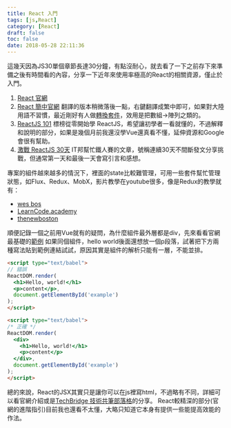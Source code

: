 ```yaml
---
title: React 入門
tags: [js,React]
category: [React]
draft: false
toc: false
date: 2018-05-28 22:11:36
---
```


這幾天因為JS30單個章節長達30分鐘，有點沒耐心，就去看了一下之前存下來準備之後有時間看的內容，分享一下近年來使用率極高的React的相關資源，僅止於入門。

1. [React 官網](https://reactjs.org/)
2. [React 簡中官網](https://doc.react-china.org/)
  翻譯的版本稍微落後一點，右鍵翻譯成繁中即可，如果對大陸用語不習慣，最近剛好有人做[轉換套件](https://chrome.google.com/webstore/detail/cn2tw4programmer/emjpciklgncophlffcjipabmigmdkdmc)，效用是把數組->陣列之類的。
3. [ReactJS 101](https://github.com/kdchang/reactjs101)
  標榜從零開始學 ReactJS，希望讓初學者一看就懂的，不過解釋和說明的部分，如果是幾個月前我還沒學Vue還真看不懂，延伸資源和Google會很有幫助。
4. [激戰 ReactJS 30天](https://ithelp.ithome.com.tw/users/20107674/ironman/1472)
  IT邦幫忙鐵人賽的文章，號稱連續30天不間斷發文分享挑戰，但通常第一天和最後一天會寫引言和感想。

專案的組件越來越多的情況下，裡面的state比較難管理，可用一些套件幫忙管理狀態，如Flux、Redux、MobX，影片教學在youtube很多，像是Redux的教學就有：
- [wes bos](https://www.youtube.com/watch?v=hmwBow1PUuo&list=PLu8EoSxDXHP5uyzEWxdlr9WQTJJIzr6jy)
- [LearnCode.academy](https://www.youtube.com/watch?v=1w-oQ-i1XB8&list=PLoYCgNOIyGADILc3iUJzygCqC8Tt3bRXt)
- [thenewboston](https://www.youtube.com/watch?v=DiLVAXlVYR0&list=PL6gx4Cwl9DGBbSLZjvleMwldX8jGgXV6a)

順便記錄一個之前用Vue就有的疑問，為什麼組件最外層都是div，先來看看官網最基礎的[範例](http://jsbin.com/hefuvolixa/edit?html,output)
如果同個組件，hello world後面還想放一個p段落，試著把下方兩種寫法貼到範例連結試試，原因其實是組件的解析只能有一層，不能並排。
```html
<script type="text/babel">
// 錯誤 
ReactDOM.render(
  <h1>Hello, world!</h1>
  <p>content</p>,
  document.getElementById('example')
);
</script>
```
```html
<script type="text/babel">
/* 正確 */
ReactDOM.render(
  <div>
    <h1>Hello, world!</h1>
    <p>content</p>
  </div>,
  document.getElementById('example')
);
</script>
```

總的來說，React的JSX其實只是讓你可以在js裡寫html，不過略有不同，詳細可以看官網介紹或是[TechBridge 技術共筆部落格](https://blog.techbridge.cc/2016/04/21/react-jsx-introduction/)的分享。
React較精深的部分(官網的進階指引)目前我也還看不太懂，大略只知道它本身有提供一些能提高效能的作法。